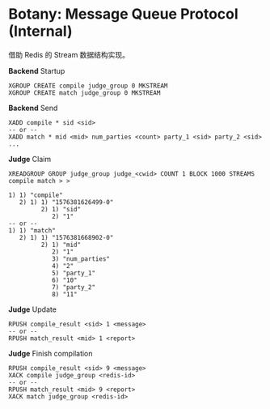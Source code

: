 # Botany: Message Queue Protocol (Internal)

借助 Redis 的 Stream 数据结构实现。

**Backend** Startup
```
XGROUP CREATE compile judge_group 0 MKSTREAM
XGROUP CREATE match judge_group 0 MKSTREAM
```

**Backend** Send
```
XADD compile * sid <sid>
-- or --
XADD match * mid <mid> num_parties <count> party_1 <sid> party_2 <sid> ...
```

**Judge** Claim
```
XREADGROUP GROUP judge_group judge_<cwid> COUNT 1 BLOCK 1000 STREAMS compile match > >

1) 1) "compile"
   2) 1) 1) "1576381626499-0"
         2) 1) "sid"
            2) "1"
-- or --
1) 1) "match"
   2) 1) 1) "1576381668902-0"
         2) 1) "mid"
            2) "1"
            3) "num_parties"
            4) "2"
            5) "party_1"
            6) "10"
            7) "party_2"
            8) "11"
```

**Judge** Update
```
RPUSH compile_result <sid> 1 <message>
-- or --
RPUSH match_result <mid> 1 <report>
```

**Judge** Finish compilation
```
RPUSH compile_result <sid> 9 <message>
XACK compile judge_group <redis-id>
-- or --
RPUSH match_result <mid> 9 <report>
XACK match judge_group <redis-id>
```
